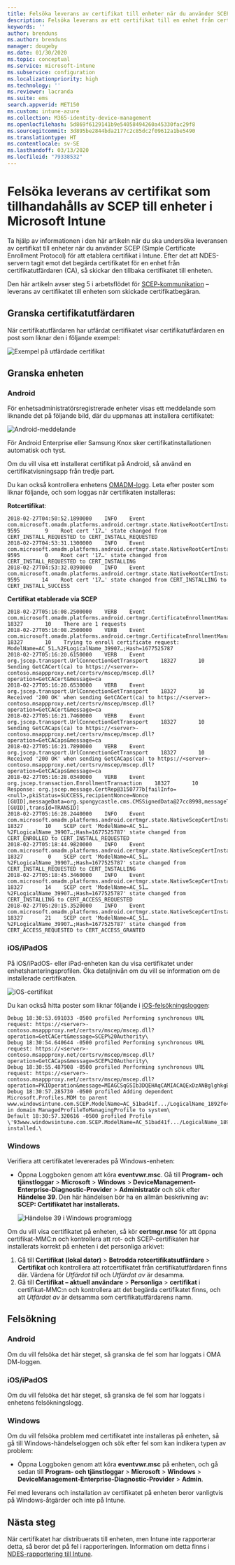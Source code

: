 ```yaml
---
title: Felsöka leverans av certifikat till enheter när du använder SCEP med Microsoft Intune | Microsoft Docs
description: Felsöka leverans av ett certifikat till en enhet från certifikatutfärdaren när du distribuerar certifikat med hjälp av SCEP-certifikatprofiler med Intune.
keywords: ''
author: brenduns
ms.author: brenduns
manager: dougeby
ms.date: 01/30/2020
ms.topic: conceptual
ms.service: microsoft-intune
ms.subservice: configuration
ms.localizationpriority: high
ms.technology: ''
ms.reviewer: lacranda
ms.suite: ems
search.appverid: MET150
ms.custom: intune-azure
ms.collection: M365-identity-device-management
ms.openlocfilehash: 5d869f6129141b9e54058494260a45330fac29f8
ms.sourcegitcommit: 3d895be2844bda2177c2c85dc2f09612a1be5490
ms.translationtype: HT
ms.contentlocale: sv-SE
ms.lasthandoff: 03/13/2020
ms.locfileid: "79338532"
---
```

# <a name="troubleshoot-the-delivery-of-certificates-provisioned-by-scep-to-devices-in-microsoft-intune"></a>Felsöka leverans av certifikat som tillhandahålls av SCEP till enheter i Microsoft Intune

Ta hjälp av informationen i den här artikeln när du ska undersöka leveransen av certifikat till enheter när du använder SCEP (Simple Certificate Enrollment Protocol) för att etablera certifikat i Intune. Efter det att NDES-servern tagit emot det begärda certifikatet för en enhet från certifikatutfärdaren (CA), så skickar den tillbaka certifikatet till enheten.

Den här artikeln avser steg 5 i arbetsflödet för [SCEP-kommunikation](troubleshoot-scep-certificate-profiles.md) – leverans av certifikatet till enheten som skickade certifikatbegäran.

## <a name="review-the-certification-authority"></a>Granska certifikatutfärdaren

När certifikatutfärdaren har utfärdat certifikatet visar certifikatutfärdaren en post som liknar den i följande exempel:

![Exempel på utfärdade certifikat](../protect/media/troubleshoot-scep-certificate-delivery/certificate-authority.png)

## <a name="review-the-device"></a>Granska enheten

### <a name="android"></a>Android

För enhetsadministratörsregistrerade enheter visas ett meddelande som liknande det på följande bild, där du uppmanas att installera certifikatet:

![Android-meddelande](../protect/media/troubleshoot-scep-certificate-delivery/android-notification.png)

För Android Enterprise eller Samsung Knox sker certifikatinstallationen automatisk och tyst.

Om du vill visa ett installerat certifikat på Android, så använd en certifikatvisningsapp från tredje part.

Du kan också kontrollera enhetens [OMADM-logg](troubleshoot-scep-certificate-profiles.md#logs-for-android-devices). Leta efter poster som liknar följande, och som loggas när certifikaten installeras:

**Rotcertifikat**:

```
2018-02-27T04:50:52.1890000    INFO    Event     com.microsoft.omadm.platforms.android.certmgr.state.NativeRootCertInstallStateMachine     9595        9    Root cert '17…' state changed from CERT_INSTALL_REQUESTED to CERT_INSTALL_REQUESTED
2018-02-27T04:53:31.1300000    INFO    Event     com.microsoft.omadm.platforms.android.certmgr.state.NativeRootCertInstallStateMachine     9595        0    Root cert '17…' state changed from CERT_INSTALL_REQUESTED to CERT_INSTALLING
2018-02-27T04:53:32.0390000    INFO    Event     com.microsoft.omadm.platforms.android.certmgr.state.NativeRootCertInstallStateMachine     9595       14    Root cert '17…' state changed from CERT_INSTALLING to CERT_INSTALL_SUCCESS
```

**Certifikat etablerade via SCEP**

```
2018-02-27T05:16:08.2500000    VERB    Event     com.microsoft.omadm.platforms.android.certmgr.CertificateEnrollmentManager    18327       10    There are 1 requests
2018-02-27T05:16:08.2500000    VERB    Event     com.microsoft.omadm.platforms.android.certmgr.CertificateEnrollmentManager    18327       10    Trying to enroll certificate request: ModelName=AC_51…%2FLogicalName_39907…;Hash=1677525787
2018-02-27T05:16:20.6150000    VERB    Event     org.jscep.transport.UrlConnectionGetTransport    18327       10    Sending GetCACert(ca) to https://<server>-contoso.msappproxy.net/certsrv/mscep/mscep.dll?operation=GetCACert&message=ca
2018-02-27T05:16:20.6530000    VERB    Event     org.jscep.transport.UrlConnectionGetTransport    18327       10    Received '200 OK' when sending GetCACert(ca) to https://<server>-contoso.msappproxy.net/certsrv/mscep/mscep.dll?operation=GetCACert&message=ca
2018-02-27T05:16:21.7460000    VERB    Event     org.jscep.transport.UrlConnectionGetTransport    18327       10    Sending GetCACaps(ca) to https://<server>-contoso.msappproxy.net/certsrv/mscep/mscep.dll?operation=GetCACaps&message=ca
2018-02-27T05:16:21.7890000    VERB    Event     org.jscep.transport.UrlConnectionGetTransport    18327       10    Received '200 OK' when sending GetCACaps(ca) to https://<server>-contoso.msappproxy.net/certsrv/mscep/mscep.dll?operation=GetCACaps&message=ca
2018-02-27T05:16:28.0340000    VERB    Event     org.jscep.transaction.EnrollmentTransaction    18327       10    Response: org.jscep.message.CertRep@3150777b[failInfo=<null>,pkiStatus=SUCCESS,recipientNonce=Nonce [GUID],messageData=org.spongycastle.cms.CMSSignedData@27cc8998,messageType=CERT_REP,senderNonce=Nonce [GUID],transId=TRANSID]
2018-02-27T05:16:28.2440000    INFO    Event     com.microsoft.omadm.platforms.android.certmgr.state.NativeScepCertInstallStateMachine    18327       10    SCEP cert 'ModelName=AC_51…%2FLogicalName_39907…;Hash=1677525787' state changed from CERT_ENROLLED to CERT_INSTALL_REQUESTED
2018-02-27T05:18:44.9820000    INFO    Event     com.microsoft.omadm.platforms.android.certmgr.state.NativeScepCertInstallStateMachine    18327        0    SCEP cert 'ModelName=AC_51…%2FLogicalName_39907…;Hash=1677525787' state changed from CERT_INSTALL_REQUESTED to CERT_INSTALLING
2018-02-27T05:18:45.3460000    INFO    Event     com.microsoft.omadm.platforms.android.certmgr.state.NativeScepCertInstallStateMachine    18327       14    SCEP cert 'ModelName=AC_51…%2FLogicalName_39907…;Hash=1677525787' state changed from CERT_INSTALLING to CERT_ACCESS_REQUESTED
2018-02-27T05:20:15.3520000    INFO    Event     com.microsoft.omadm.platforms.android.certmgr.state.NativeScepCertInstallStateMachine    18327       21    SCEP cert 'ModelName=AC_51…%2FLogicalName_39907…;Hash=1677525787' state changed from CERT_ACCESS_REQUESTED to CERT_ACCESS_GRANTED
```

### <a name="iosipados"></a>iOS/iPadOS

På iOS/iPadOS- eller iPad-enheten kan du visa certifikatet under enhetshanteringsprofilen. Öka detaljnivån om du vill se information om de installerade certifikaten.

![iOS-certifikat](../protect/media/troubleshoot-scep-certificate-delivery/ios-certificate.png)

Du kan också hitta poster som liknar följande i [iOS-felsökningsloggen](troubleshoot-scep-certificate-profiles.md#logs-for-ios-and-ipados-devices):

```
Debug 18:30:53.691033 -0500 profiled Performing synchronous URL request: https://<server>-contoso.msappproxy.net/certsrv/mscep/mscep.dll?operation=GetCACert&message=SCEP%20Authority\  
Debug 18:30:54.640644 -0500 profiled Performing synchronous URL request: https://<server>-contoso.msappproxy.net/certsrv/mscep/mscep.dll?operation=GetCACaps&message=SCEP%20Authority\ 
Debug 18:30:55.487908 -0500 profiled Performing synchronous URL request: https://<server>-contoso.msappproxy.net/certsrv/mscep/mscep.dll?operation=PKIOperation&message=MIAGCSqGSIb3DQEHAqCAMIACAQExDzANBglghkgBZQMEAgMFADCABgkqhkiG9w0BBwGggCSABIIZfzCABgkqhkiG9w0BBwOggDCAAgEAMYIBgjCCAX4CAQAwZjBPMRUwEwYKCZImiZPyLGQBGRYFbG9jYWwxHDAaBgoJkiaJk/IsZAEZFgxmb3VydGhjb2ZmZWUxGDAWBgNVBAMTD0ZvdXJ0aENvZmZlZSBDQQITaAAAAAmaneVjEPlcTwAAAAAACTANBgkqhkiG9w0BAQEFAASCAQCqfsOYpuBToerQLkw/tl4tH9E+97TBTjGQN9NCjSgb78fF6edY0pNDU+PH4RB356wv3rfZi5IiNrVu5Od4k6uK4w0582ZM2n8NJFRY7KWSNHsmTIWlo/Vcr4laAtq5rw+CygaYcefptcaamkjdLj07e/Uk4KsetGo7ztPVjSEFwfRIfKv474dLDmPqp0ZwEWRQG 
Debug 18:30:57.285730 -0500 profiled Adding dependent Microsoft.Profiles.MDM to parent www.windowsintune.com.SCEP.ModelName=AC_51bad41f.../LogicalName_1892fe4c...;Hash=-912418295 in domain ManagedProfileToManagingProfile to system\ 
Default 18:30:57.320616 -0500 profiled Profile \'93www.windowsintune.com.SCEP.ModelName=AC_51bad41f.../LogicalName_1892fe4c...;Hash=-912418295\'94 installed.\ 
```

### <a name="windows"></a>Windows

Verifiera att certifikatet levererades på Windows-enheten:

- Öppna Loggboken genom att köra **eventvwr.msc**. Gå till **Program- och tjänstloggar** > **Microsoft** > **Windows** > **DeviceManagement-Enterprise-Diagnostic-Provider** > **Administratör** och sök efter **Händelse 39**. Den här händelsen bör ha en allmän beskrivning av: **SCEP: Certifikatet har installerats.**

   ![Händelse 39 i Windows programlogg](../protect/media/troubleshoot-scep-certificate-delivery/device-app-log.png)

Om du vill visa certifikatet på enheten, så kör **certmgr.msc** för att öppna certifikat-MMC:n och kontrollera att rot- och SCEP-certifikaten har installerats korrekt på enheten i det personliga arkivet:

   1. Gå till **Certifikat (lokal dator)**  > **Betrodda rotcertifikatsutfärdare** > **Certifikat** och kontrollera att rotcertifikatet från certifikatutfärdaren finns där. Värdena för *Utfärdat till* och *Utfärdat av* är desamma.
   2. Gå till **Certifikat – aktuell användare** > **Personliga** > **certifikat** i certifikat-MMC:n och kontrollera att det begärda certifikatet finns, och att *Utfärdat av* är detsamma som certifikatutfärdarens namn.

## <a name="troubleshoot-failures"></a>Felsökning

### <a name="android"></a>Android

Om du vill felsöka det här steget, så granska de fel som har loggats i OMA DM-loggen.

### <a name="iosipados"></a>iOS/iPadOS

Om du vill felsöka det här steget, så granska de fel som har loggats i enhetens felsökningslogg.

### <a name="windows"></a>Windows

Om du vill felsöka problem med certifikatet inte installeras på enheten, så gå till Windows-händelseloggen och sök efter fel som kan indikera typen av problem:

- Öppna Loggboken genom att köra **eventvwr.msc** på enheten, och gå sedan till **Program- och tjänstloggar** > **Microsoft** > **Windows** > **DeviceManagement-Enterprise-Diagnostic-Provider** > **Admin**.

Fel med leverans och installation av certifikatet på enheten beror vanligtvis på Windows-åtgärder och inte på Intune.

## <a name="next-steps"></a>Nästa steg

När certifikatet har distribuerats till enheten, men Intune inte rapporterar detta, så beror det på fel i rapporteringen. Information om detta finns i [NDES-rapportering till Intune](troubleshoot-scep-certificate-reporting.md).
